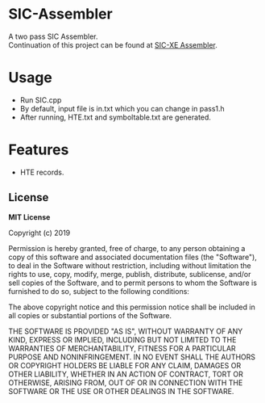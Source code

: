 # SIC-Assembler
A two pass SIC Assembler.\
Continuation of this project can be found at [SIC-XE Assembler](https://github.com/Hossamvs/SIC-XE-Assembler).

# Usage
- Run SIC.cpp
- By default, input file is in.txt which you can change in pass1.h
- After running, HTE.txt and symboltable.txt are generated.

# Features 
- HTE records.

## License
 __MIT License__

Copyright (c) 2019

Permission is hereby granted, free of charge, to any person obtaining a copy
of this software and associated documentation files (the "Software"), to deal
in the Software without restriction, including without limitation the rights
to use, copy, modify, merge, publish, distribute, sublicense, and/or sell
copies of the Software, and to permit persons to whom the Software is
furnished to do so, subject to the following conditions:

The above copyright notice and this permission notice shall be included in all
copies or substantial portions of the Software.

THE SOFTWARE IS PROVIDED "AS IS", WITHOUT WARRANTY OF ANY KIND, EXPRESS OR
IMPLIED, INCLUDING BUT NOT LIMITED TO THE WARRANTIES OF MERCHANTABILITY,
FITNESS FOR A PARTICULAR PURPOSE AND NONINFRINGEMENT. IN NO EVENT SHALL THE
AUTHORS OR COPYRIGHT HOLDERS BE LIABLE FOR ANY CLAIM, DAMAGES OR OTHER
LIABILITY, WHETHER IN AN ACTION OF CONTRACT, TORT OR OTHERWISE, ARISING FROM,
OUT OF OR IN CONNECTION WITH THE SOFTWARE OR THE USE OR OTHER DEALINGS IN THE
SOFTWARE.
